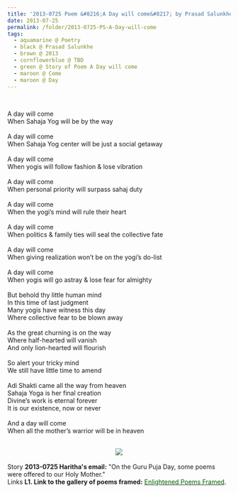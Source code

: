 ```yaml
---
title: '2013-0725 Poem &#8216;A Day will come&#8217; by Prasad Salunkhe'
date: 2013-07-25
permalink: /folder/2013-0725-PS-A-Day-will-come
tags:
  - aquamarine @ Poetry
  - black @ Prasad Salunkhe
  - brown @ 2013
  - cornflowerblue @ TBD
  - green @ Story of Poem A Day will come
  - maroon @ Come  
  - maroon @ Day
---
```


<br>

<p>
A day will come<br>
When Sahaja Yog will be by the way<br>
<br>
A day will come<br>
When Sahaja Yog center will be just a social getaway<br>
<br>
A day will come<br>
When yogis will follow fashion & lose vibration<br>
<br>
A day will come<br>
When personal priority will surpass sahaj duty<br>
<br>
A day will come<br>
When the yogi’s mind will rule their heart<br>
<br>
A day will come<br>
When politics & family ties will seal the collective fate<br>
<br>
A day will come<br>
When giving realization won’t be on the yogi’s do-list<br>
<br>
A day will come<br>
When yogis will go astray & lose fear for almighty<br>
<br>
But behold thy little human mind<br>
In this time of last judgment<br>
Many yogis have witness this day<br>
Where collective fear to be blown away<br>
<br>
As the great churning is on the way<br>
Where half-hearted will vanish<br>
And only lion-hearted will flourish<br>
<br>
So alert your tricky mind<br>
We still have little time to amend<br>
<br>
Adi Shakti came all the way from heaven<br>
Sahaja Yoga is her final creation<br>
Divine’s work is eternal forever<br>
It is our existence, now or never<br>
<br>
And a day will come<br>
When all the mother’s warrior will be in heaven<br>
</p>

<br>

<div style="text-align: center"><img src="/images/2013-0725_Poem_'Journey...'_by_Prasad_Salunkhe.jpg" /></div>

<br>

<wave-list>
<list-title color="DarkSeaGreen" width="25">Story</list-title>
  <list-item color="BlanchedAlmond"  width="280"><b>2013-0725 Haritha's email:</b> "On the Guru Puja Day, some poems were offered to our Holy Mother."</list-item>
</wave-list>

<br>

<wave-list>
<list-title color="DarkSeaGreen" width="25">Links</list-title>
  <list-item color="BlanchedAlmond"  width="285"><b> L1. Link to the gallery of poems framed:</b> <a href="https://imageevent.com/sahaja/art/enlightenedpoemsframed"><font color="DarkGreen">Enlightened Poems Framed</font></a>. </list-item>
</wave-list>